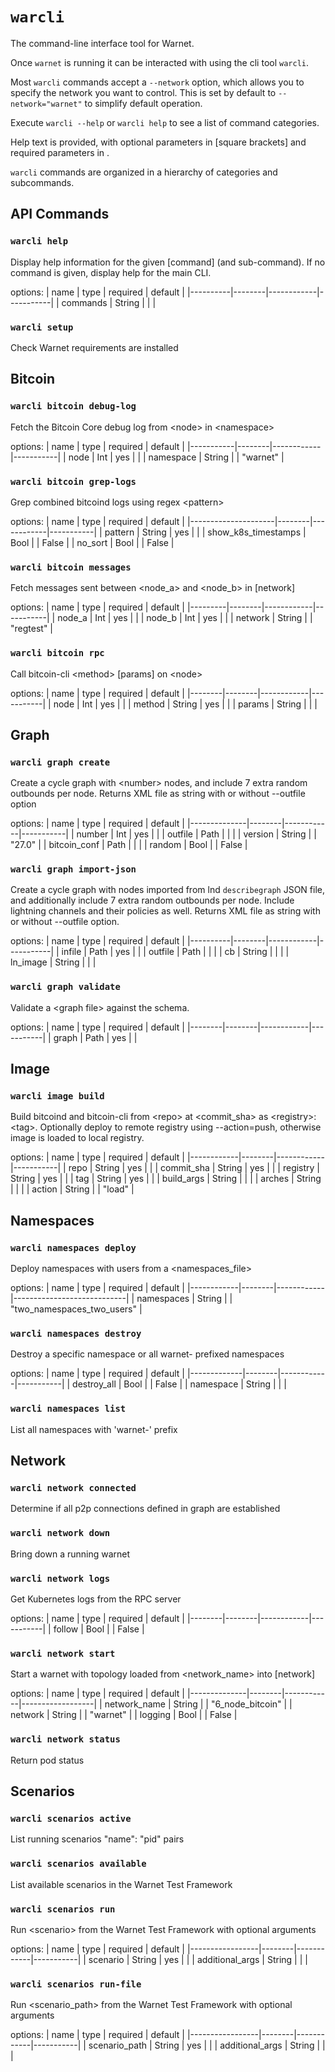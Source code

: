 # `warcli`

The command-line interface tool for Warnet.

Once `warnet` is running it can be interacted with using the cli tool `warcli`.

Most `warcli` commands accept a `--network` option, which allows you to specify
the network you want to control. This is set by default to `--network="warnet"`
to simplify default operation.

Execute `warcli --help` or `warcli help` to see a list of command categories.

Help text is provided, with optional parameters in [square brackets] and required
parameters in <angle brackets>.

`warcli` commands are organized in a hierarchy of categories and subcommands.

## API Commands

### `warcli help`
Display help information for the given [command] (and sub-command).
    If no command is given, display help for the main CLI.

options:
| name     | type   | required   | default   |
|----------|--------|------------|-----------|
| commands | String |            |           |

### `warcli setup`
Check Warnet requirements are installed


## Bitcoin

### `warcli bitcoin debug-log`
Fetch the Bitcoin Core debug log from \<node> in \<namespace>

options:
| name      | type   | required   | default   |
|-----------|--------|------------|-----------|
| node      | Int    | yes        |           |
| namespace | String |            | "warnet"  |

### `warcli bitcoin grep-logs`
Grep combined bitcoind logs using regex \<pattern>

options:
| name                | type   | required   | default   |
|---------------------|--------|------------|-----------|
| pattern             | String | yes        |           |
| show_k8s_timestamps | Bool   |            | False     |
| no_sort             | Bool   |            | False     |

### `warcli bitcoin messages`
Fetch messages sent between \<node_a> and \<node_b> in [network]

options:
| name    | type   | required   | default   |
|---------|--------|------------|-----------|
| node_a  | Int    | yes        |           |
| node_b  | Int    | yes        |           |
| network | String |            | "regtest" |

### `warcli bitcoin rpc`
Call bitcoin-cli \<method> [params] on \<node>

options:
| name   | type   | required   | default   |
|--------|--------|------------|-----------|
| node   | Int    | yes        |           |
| method | String | yes        |           |
| params | String |            |           |

## Graph

### `warcli graph create`
Create a cycle graph with \<number> nodes, and include 7 extra random outbounds per node.
    Returns XML file as string with or without --outfile option

options:
| name         | type   | required   | default   |
|--------------|--------|------------|-----------|
| number       | Int    | yes        |           |
| outfile      | Path   |            |           |
| version      | String |            | "27.0"    |
| bitcoin_conf | Path   |            |           |
| random       | Bool   |            | False     |

### `warcli graph import-json`
Create a cycle graph with nodes imported from lnd `describegraph` JSON file,
    and additionally include 7 extra random outbounds per node. Include lightning
    channels and their policies as well.
    Returns XML file as string with or without --outfile option.

options:
| name     | type   | required   | default   |
|----------|--------|------------|-----------|
| infile   | Path   | yes        |           |
| outfile  | Path   |            |           |
| cb       | String |            |           |
| ln_image | String |            |           |

### `warcli graph validate`
Validate a \<graph file> against the schema.

options:
| name   | type   | required   | default   |
|--------|--------|------------|-----------|
| graph  | Path   | yes        |           |

## Image

### `warcli image build`
Build bitcoind and bitcoin-cli from \<repo> at \<commit_sha> as \<registry>:\<tag>.
    Optionally deploy to remote registry using --action=push, otherwise image is loaded to local registry.

options:
| name       | type   | required   | default   |
|------------|--------|------------|-----------|
| repo       | String | yes        |           |
| commit_sha | String | yes        |           |
| registry   | String | yes        |           |
| tag        | String | yes        |           |
| build_args | String |            |           |
| arches     | String |            |           |
| action     | String |            | "load"    |

## Namespaces

### `warcli namespaces deploy`
Deploy namespaces with users from a \<namespaces_file>

options:
| name       | type   | required   | default                    |
|------------|--------|------------|----------------------------|
| namespaces | String |            | "two_namespaces_two_users" |

### `warcli namespaces destroy`
Destroy a specific namespace or all warnet- prefixed namespaces

options:
| name        | type   | required   | default   |
|-------------|--------|------------|-----------|
| destroy_all | Bool   |            | False     |
| namespace   | String |            |           |

### `warcli namespaces list`
List all namespaces with 'warnet-' prefix


## Network

### `warcli network connected`
Determine if all p2p connections defined in graph are established


### `warcli network down`
Bring down a running warnet


### `warcli network logs`
Get Kubernetes logs from the RPC server

options:
| name   | type   | required   | default   |
|--------|--------|------------|-----------|
| follow | Bool   |            | False     |

### `warcli network start`
Start a warnet with topology loaded from \<network_name> into [network]

options:
| name         | type   | required   | default          |
|--------------|--------|------------|------------------|
| network_name | String |            | "6_node_bitcoin" |
| network      | String |            | "warnet"         |
| logging      | Bool   |            | False            |

### `warcli network status`
Return pod status


## Scenarios

### `warcli scenarios active`
List running scenarios "name": "pid" pairs


### `warcli scenarios available`
List available scenarios in the Warnet Test Framework


### `warcli scenarios run`
Run \<scenario> from the Warnet Test Framework with optional arguments

options:
| name            | type   | required   | default   |
|-----------------|--------|------------|-----------|
| scenario        | String | yes        |           |
| additional_args | String |            |           |

### `warcli scenarios run-file`
Run \<scenario_path> from the Warnet Test Framework with optional arguments

options:
| name            | type   | required   | default   |
|-----------------|--------|------------|-----------|
| scenario_path   | String | yes        |           |
| additional_args | String |            |           |


